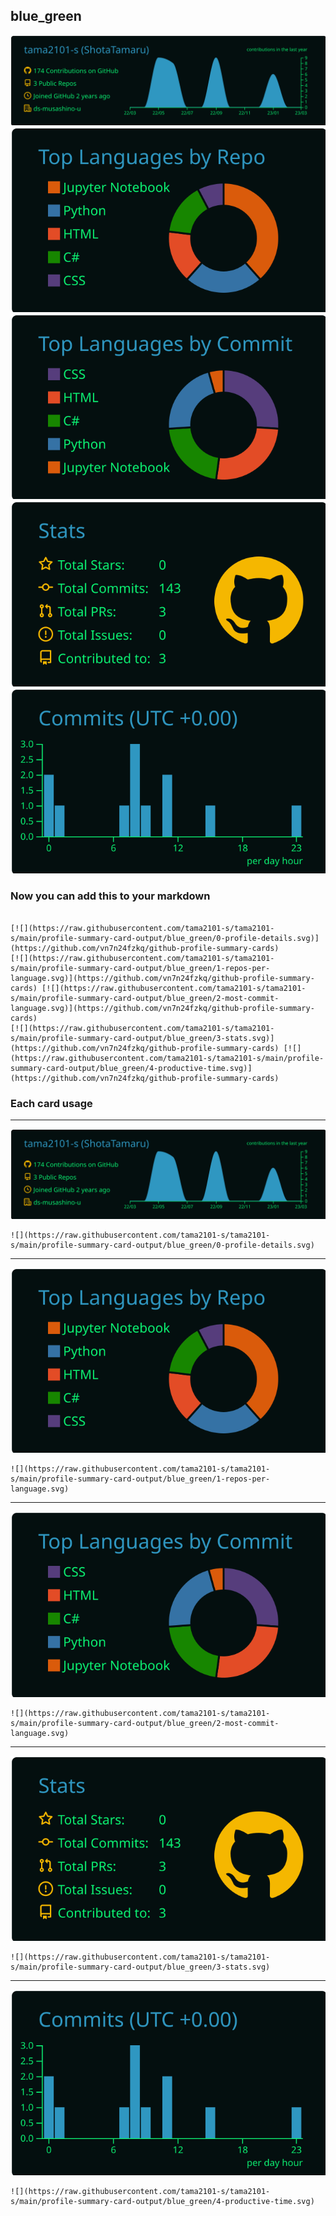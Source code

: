 ## blue_green

[![](./0-profile-details.svg)](https://github.com/vn7n24fzkq/github-profile-summary-cards)
[![](./1-repos-per-language.svg)](https://github.com/vn7n24fzkq/github-profile-summary-cards) [![](./2-most-commit-language.svg)](https://github.com/vn7n24fzkq/github-profile-summary-cards)
[![](./3-stats.svg)](https://github.com/vn7n24fzkq/github-profile-summary-cards) [![](./4-productive-time.svg)](https://github.com/vn7n24fzkq/github-profile-summary-cards)
### Now you can add this to your markdown
```

[![](https://raw.githubusercontent.com/tama2101-s/tama2101-s/main/profile-summary-card-output/blue_green/0-profile-details.svg)](https://github.com/vn7n24fzkq/github-profile-summary-cards)
[![](https://raw.githubusercontent.com/tama2101-s/tama2101-s/main/profile-summary-card-output/blue_green/1-repos-per-language.svg)](https://github.com/vn7n24fzkq/github-profile-summary-cards) [![](https://raw.githubusercontent.com/tama2101-s/tama2101-s/main/profile-summary-card-output/blue_green/2-most-commit-language.svg)](https://github.com/vn7n24fzkq/github-profile-summary-cards)
[![](https://raw.githubusercontent.com/tama2101-s/tama2101-s/main/profile-summary-card-output/blue_green/3-stats.svg)](https://github.com/vn7n24fzkq/github-profile-summary-cards) [![](https://raw.githubusercontent.com/tama2101-s/tama2101-s/main/profile-summary-card-output/blue_green/4-productive-time.svg)](https://github.com/vn7n24fzkq/github-profile-summary-cards)

```

### Each card usage
---

![](./0-profile-details.svg)

```
![](https://raw.githubusercontent.com/tama2101-s/tama2101-s/main/profile-summary-card-output/blue_green/0-profile-details.svg)
```

    

---

![](./1-repos-per-language.svg)

```
![](https://raw.githubusercontent.com/tama2101-s/tama2101-s/main/profile-summary-card-output/blue_green/1-repos-per-language.svg)
```

    

---

![](./2-most-commit-language.svg)

```
![](https://raw.githubusercontent.com/tama2101-s/tama2101-s/main/profile-summary-card-output/blue_green/2-most-commit-language.svg)
```

    

---

![](./3-stats.svg)

```
![](https://raw.githubusercontent.com/tama2101-s/tama2101-s/main/profile-summary-card-output/blue_green/3-stats.svg)
```

    

---

![](./4-productive-time.svg)

```
![](https://raw.githubusercontent.com/tama2101-s/tama2101-s/main/profile-summary-card-output/blue_green/4-productive-time.svg)
```

    
